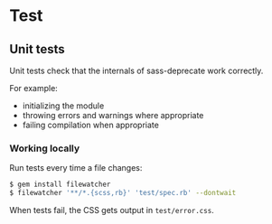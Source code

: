 # Test

## Unit tests

Unit tests check that the internals of sass-deprecate work correctly.

For example:

- initializing the module
- throwing errors and warnings where appropriate
- failing compilation when appropriate

### Working locally

Run tests every time a file changes:

```bash
$ gem install filewatcher
$ filewatcher '**/*.{scss,rb}' 'test/spec.rb' --dontwait
```

When tests fail, the CSS gets output in `test/error.css`.
